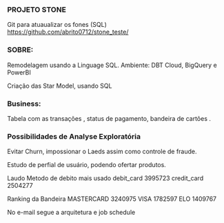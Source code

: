 ### PROJETO STONE

Git para atuaualizar os fones (SQL)
https://github.com/abrito0712/stone_teste/


### SOBRE:
Remodelagem usando a Linguage SQL.
Ambiente: DBT Cloud, BigQuery e PowerBI

Criação das Star Model, usando SQL

### Business:
Tabela com as transações , status de pagamento, bandeira de cartões .

### Possibilidades de Analyse Exploratória
Evitar Churn, impossionar o Laeds assim como controle de fraude.

Estudo de perfial de usuário, podendo ofertar produtos.


Laudo
Metodo de debito mais usado
debit_card  3995723
credit_card 2504277

Ranking da Bandeira
MASTERCARD 3240975
VISA 1782597
ELO 1409767

No e-mail segue a arquitetura e job schedule



